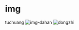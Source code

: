 # img
tuchuang
![img-dahan](https://user-images.githubusercontent.com/28567530/211705273-069a781b-3829-47ef-9cf4-52591723fced.gif)
![dongzhi](https://user-images.githubusercontent.com/28567530/211706697-eb101064-5b65-4ff0-943b-e4916ef0635f.gif)

